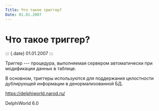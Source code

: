 ```yaml
---
Title: Что такое триггер?
Date: 01.01.2007
---
```



Что такое триггер?
==================

::: {.date}
01.01.2007
:::

Триггер --- процедура, выполняемая сервером автоматически при
модификации данных в таблице.

В основном, триггеры используются для поддержания целостности
дублирующей информации в денормализованной БД.

<https://delphiworld.narod.ru/>

DelphiWorld 6.0
